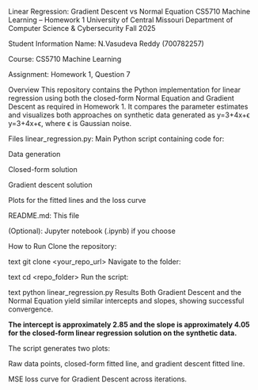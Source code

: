 
Linear Regression: Gradient Descent vs Normal Equation
CS5710 Machine Learning – Homework 1
University of Central Missouri
Department of Computer Science & Cybersecurity
Fall 2025

Student Information
Name: N.Vasudeva Reddy (700782257)

Course: CS5710 Machine Learning

Assignment: Homework 1, Question 7

Overview
This repository contains the Python implementation for linear regression using both the closed-form Normal Equation and Gradient Descent as required in Homework 1.
It compares the parameter estimates and visualizes both approaches on synthetic data generated as 
y=3+4x+ϵ
y=3+4x+ϵ, where ϵ is Gaussian noise.

Files
linear_regression.py: Main Python script containing code for:

Data generation

Closed-form solution

Gradient descent solution

Plots for the fitted lines and the loss curve

README.md: This file

(Optional): Jupyter notebook (.ipynb) if you choose

How to Run
Clone the repository:

text
git clone <your_repo_url>
Navigate to the folder:

text
cd <repo_folder>
Run the script:

text
python linear_regression.py
Results
Both Gradient Descent and the Normal Equation yield similar intercepts and slopes, showing successful convergence.

****The intercept is approximately 2.85 and the slope is approximately 4.05 for the closed-form linear regression solution on the synthetic data.****

The script generates two plots:

Raw data points, closed-form fitted line, and gradient descent fitted line.

MSE loss curve for Gradient Descent across iterations.
